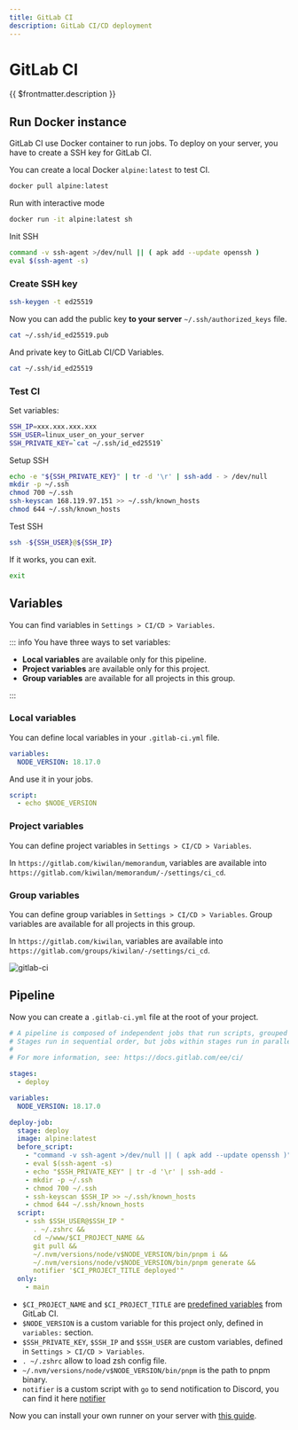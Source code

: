 ```yaml
---
title: GitLab CI
description: GitLab CI/CD deployment
---
```


# GitLab CI

{{ $frontmatter.description }}

## Run Docker instance

GitLab CI use Docker container to run jobs. To deploy on your server, you have to create a SSH key for GitLab CI.

You can create a local Docker `alpine:latest` to test CI.

```sh
docker pull alpine:latest
```

Run with interactive mode

```sh
docker run -it alpine:latest sh
```

Init SSH

```sh
command -v ssh-agent >/dev/null || ( apk add --update openssh )
eval $(ssh-agent -s)
```

### Create SSH key

```sh
ssh-keygen -t ed25519
```

Now you can add the public key **to your server** `~/.ssh/authorized_keys` file.

```sh
cat ~/.ssh/id_ed25519.pub
```

And private key to GitLab CI/CD Variables.

```sh
cat ~/.ssh/id_ed25519
```

### Test CI

Set variables:

```sh
SSH_IP=xxx.xxx.xxx.xxx
SSH_USER=linux_user_on_your_server
SSH_PRIVATE_KEY=`cat ~/.ssh/id_ed25519`
```

Setup SSH

```sh
echo -e "${SSH_PRIVATE_KEY}" | tr -d '\r' | ssh-add - > /dev/null
mkdir -p ~/.ssh
chmod 700 ~/.ssh
ssh-keyscan 168.119.97.151 >> ~/.ssh/known_hosts
chmod 644 ~/.ssh/known_hosts
```

Test SSH

```sh
ssh -${SSH_USER}@${SSH_IP}
```

If it works, you can exit.

```sh
exit
```

## Variables

You can find variables in `Settings > CI/CD > Variables`.

::: info
You have three ways to set variables:

- **Local variables** are available only for this pipeline.
- **Project variables** are available only for this project.
- **Group variables** are available for all projects in this group.

:::

### Local variables

You can define local variables in your `.gitlab-ci.yml` file.

```yaml
variables:
  NODE_VERSION: 18.17.0
```

And use it in your jobs.

```yaml
script:
  - echo $NODE_VERSION
```

### Project variables

You can define project variables in `Settings > CI/CD > Variables`.

In `https://gitlab.com/kiwilan/memorandum`, variables are available into `https://gitlab.com/kiwilan/memorandum/-/settings/ci_cd`.

### Group variables

You can define group variables in `Settings > CI/CD > Variables`. Group variables are available for all projects in this group.

In `https://gitlab.com/kiwilan`, variables are available into `https://gitlab.com/groups/kiwilan/-/settings/ci_cd`.

![gitlab-ci](/docs/gitlab-ci.webp)

## Pipeline

Now you can create a `.gitlab-ci.yml` file at the root of your project.

```yaml [.gitlab-ci.yml]
# A pipeline is composed of independent jobs that run scripts, grouped into stages.
# Stages run in sequential order, but jobs within stages run in parallel.
#
# For more information, see: https://docs.gitlab.com/ee/ci/

stages:
  - deploy

variables:
  NODE_VERSION: 18.17.0

deploy-job:
  stage: deploy
  image: alpine:latest
  before_script:
    - "command -v ssh-agent >/dev/null || ( apk add --update openssh )"
    - eval $(ssh-agent -s)
    - echo "$SSH_PRIVATE_KEY" | tr -d '\r' | ssh-add -
    - mkdir -p ~/.ssh
    - chmod 700 ~/.ssh
    - ssh-keyscan $SSH_IP >> ~/.ssh/known_hosts
    - chmod 644 ~/.ssh/known_hosts
  script:
    - ssh $SSH_USER@$SSH_IP "
      . ~/.zshrc &&
      cd ~/www/$CI_PROJECT_NAME &&
      git pull &&
      ~/.nvm/versions/node/v$NODE_VERSION/bin/pnpm i &&
      ~/.nvm/versions/node/v$NODE_VERSION/bin/pnpm generate &&
      notifier '$CI_PROJECT_TITLE deployed'"
  only:
    - main
```

- `$CI_PROJECT_NAME` and `$CI_PROJECT_TITLE` are [predefined variables](https://docs.gitlab.com/ee/ci/variables/predefined_variables.html) from GitLab CI.
- `$NODE_VERSION` is a custom variable for this project only, defined in `variables:` section.
- `$SSH_PRIVATE_KEY`, `$SSH_IP` and `$SSH_USER` are custom variables, defined in `Settings > CI/CD > Variables`.
- `. ~/.zshrc` allow to load zsh config file.
- `~/.nvm/versions/node/v$NODE_VERSION/bin/pnpm` is the path to pnpm binary.
- `notifier` is a custom script with `go` to send notification to Discord, you can find it here [notifier](https://gitlab.com/kiwilan/notifier)

Now you can install your own runner on your server with [this guide](/server/ci-cd/gitlab-runner).
